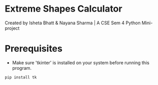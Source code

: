 # Extreme Shapes Calculator
Created by Isheta Bhatt &amp; Nayana Sharma | A CSE Sem 4 Python Mini-project

# Prerequisites
- Make sure 'tkinter' is installed on your system before running this program.
```
pip install tk
```
